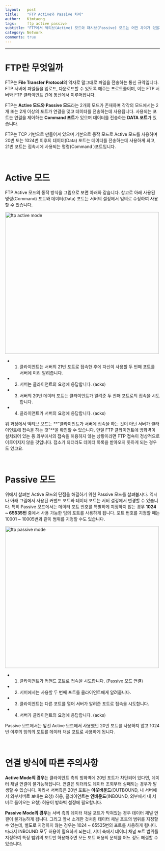 ```yaml
---
layout:   post
title:    "FTP Active와 Passive 차이"
author:   Kimtaeng
tags: 	  ftp active passive
subtitle: "FTP에서 액티브(Active) 모드와 패시브(Passive) 모드는 어떤 차이가 있을까?"
category: Network
comments: true
---
```


<hr/>

# FTP란 무엇일까

FTP는 **File Transfer Protocol**의 약자로 말그대로 파일을 전송하는 통신 규약입니다. FTP 서버에 파일들을 업로드, 다운로드할 수
있도록 해주는 프로토콜이며, 이는 FTP 서버와 FTP 클라이언트 간에 통신에서 이루어집니다.

FTP는 **Active 모드와 Passive 모드**라는 2개의 모드가 존재하며 각각의 모드에서는 2개 또는 2개 이상의 포트가 연결을 맺고 데이터를
전송하는데 사용됩니다. 사용되는 포트는 연결을 제어하는 **Command 포트**가 있으며 데이터를 전송하는 **DATA 포트**가 있습니다.

FTP는 TCP 기반으로 만들어져 있으며 기본으로 동작 모드로 Active 모드를 사용하며 20번 또는 1024번 이후의 데이터(Data) 포트는
데이터를 전송하는데 사용하게 되고, 21번 포트는 접속시에 사용되는 명령(Command )포트입니다.

<br/>

# Active 모드

FTP Active 모드의 동작 방식을 그림으로 보면 아래와 같습니다. 참고로 아래 사용된 명령(Command) 포트와 데이터(Data) 포트는
서버의 설정에서 임의로 수정하여 사용할 수 있습니다.

<img class="post_image" src="{{ site.baseurl }}/img/post/2019-03-09-ftp-active-passive-1.png" width="500" height="460" alt="ftp active mode"/>

<br/>

- 1) 클라이언트는 서버의 21번 포트로 접속한 후에 자신이 사용할 두 번째 포트를 서버에 미리 알려줍니다.
- 2) 서버는 클라이언트의 요청에 응답합니다. (acks)
- 3) 서버의 20번 데이터 포트는 클라이언트가 알려준 두 번째 포트로의 접속을 시도합니다.
- 4) 클라이언트가 서버의 요청에 응답합니다. (acks)

위 과정에서 액티브 모드는 **"클라이언트가 서버에 접속을 하는 것이 아닌 서버가 클라이언트에 접속을 하는 것"**을 확인할 수 있습니다.
만일 FTP 클라이언트에 방화벽이 설치되어 있는 등 외부에서의 접속을 허용하지 않는 상황이라면 FTP 접속이 정상적으로 이루어지지 않을 것입니다.
접소기 되더라도 데이터 목록을 받아오지 못하게 되는 경우도 있고요.

<br/>

# Passive 모드

위에서 살펴본 Active 모드의 단점을 해결하기 위한 Passive 모드를 살펴봅시다. 역시나 아래 그림에서 사용된 커맨드 포트와
데이터 포트는 서버 설정에서 변경할 수 있습니다. 특히 Passive 모드에서는 데이터 포트 번호를 특별하게 지정하지 않는 경우
**1024 ~ 65535번** 중에서 사용 가능한 임의 포트를 사용하게 됩니다. 포트 번호를 지정할 때는 10001 ~ 10005번과 같이 범위를
지정할 수도 있습니다.

<img class="post_image" src="{{ site.baseurl }}/img/post/2019-03-09-ftp-active-passive-2.png" width="500" height="460" alt="ftp passive mode"/>

<br/>

- 1) 클라이언트가 커맨드 포트로 접속을 시도합니다. (Passive 모드 연결)
- 2) 서버에서는 사용할 두 번째 포트를 클라이언트에게 알려줍니다.
- 3) 클라이언트는 다른 포트를 열어 서버가 알려준 포트로 접속을 시도합니다.
- 4) 서버가 클라이언트의 요청에 응답합니다. (acks)

Passive 모드에서는 앞선 Active 모드에서 사용했던 20번 포트를 사용하지 않고 1024번 이후의 임의의 포트를 데이터 채널 포트로
사용하게 됩니다.

<br/>

# 연결 방식에 따른 주의사항

**Active Mode의 경우**는 클라이언트 측의 방화벽에 20번 포트가 차단되어 있다면, 데이터 채널 연결이 불가능해집니다.
연결은 되더라도 데이터 조회부터 실패되는 경우가 발생할 수 있습니다. 따라서 서버측은 20번 포트는 
**아웃바운드**(OUTBOUND, 내 서버에서 외부서버로 보내는 요청) 허용, 클라이언트는 **인바운드**(INBOUND, 외부에서 내 서버로 들어오는 요청)
허용이 방화벽 설정에 필요합니다. 

**Passive Mode의 경우**는 서버 측의 데이터 채널 포트가 막혀있는 경우 데이터 채널 연결이 불가능하게 됩니다.
그리고 앞서 소개한 것처럼 데이터 채널 포트의 범위를 지정할 수 있는데, 별도로 지정하지 않는 경우는 1024 ~ 65535번의 포트를
사용하게 됩니다. 따라서 INBOUND 모두 허용이 필요하게 되는데, 서버 측에서 데이터 채널 포트 범위를 지정하여 특정 범위의 포트만 
허용해주면 모든 포트 허용의 문제를 어느 정도 해결할 수 있습니다.